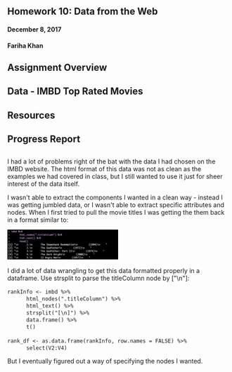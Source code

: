 ## Homework 10: Data from the Web
#### December 8, 2017
#### Fariha Khan
#### 
#### 
## Assignment Overview
## 
## Data - IMBD Top Rated Movies
## 
## Resources
## 
## Progress Report
## 
I had a lot of problems right of the bat with the data I had chosen on the IMBD website. The html format of this data was not as clean as the examples we had covered in class, but I still wanted to use it just for sheer interest of the data itself. 

I wasn't able to extract the components I wanted in a clean way - instead I was getting jumbled data, or I wasn't able to extract specific attributes and nodes. When I first tried to pull the movie titles I was getting the them back in a format similar to:

<img src="formatError.png" width="50%" height="50%">

I did a lot of data wrangling to get this data formatted properly in a dataframe. Use strsplit to parse the titleColumn node by ["\n"]:

```
rankInfo <- imbd %>% 
      html_nodes(".titleColumn") %>% 
      html_text() %>% 
      strsplit("[\n]") %>% 
      data.frame() %>% 
      t() 
      
rank_df <- as.data.frame(rankInfo, row.names = FALSE) %>% 
      select(V2:V4)
```
But I eventually figured out a way of specifying the nodes I wanted.

